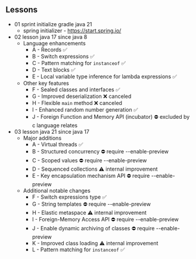 ## Lessons

- 01 sprint initialize gradle java 21
    - spring initializer - https://start.spring.io/
- 02 lesson java 17 since java 8
    - Language enhancements
        - A - Records ✅
        - B - Switch expressions ✅
        - C - Pattern matching for `instanceof` ✅
        - D - Text blocks ✅
        - E - Local variable type inference for lambda expressions ✅
    - Other key features
        - F - Sealed classes and interfaces ✅
        - G - Improved deserialization ❌ canceled
        - H - Flexible `main` method ❌ canceled
        - I - Enhanced random number generation ✅
        - J - Foreign Function and Memory API (incubator) ⛔ excluded by c language relates
- 03 lesson java 21 since java 17
    - Major additions
        - A - Virtual threads ✅
        - B - Structured concurrency ⛔ require --enable-preview
        - C - Scoped values ⛔ require --enable-preview
        - D - Sequenced collections ⚠️ internal improvement
        - E - Key encapsulation mechanism API ⛔ require --enable-preview
    - Additional notable changes
        - F - Switch expressions type ✅
        - G - String templates ⛔ require --enable-preview
        - H - Elastic metaspace ⚠️ internal improvement
        - I - Foreign-Memory Access API ⛔ require --enable-preview
        - J - Enable dynamic archiving of classes ⛔ require --enable-preview
        - K - Improved class loading ⚠️ internal improvement
        - L - Pattern matching for `instanceof` ✅